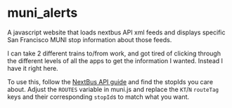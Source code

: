 # muni_alerts
A javascript website that loads nextbus API xml feeds and displays specific
San Francisco MUNI stop information about those feeds.

I can take 2 different trains to/from work, and got tired of clicking through
the different levels of all the apps to get the information I wanted.  Instead
I have it right here.

To use this, follow the [NextBus API guide](https://www.nextbus.com/xmlFeedDocs/NextBusXMLFeed.pdf)
and find the stopIds you care about.  Adjust the `ROUTES` variable in muni.js
and replace the `KT`/`N` `routeTag` keys and their corresponding `stopId`s to
match what you want.
